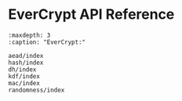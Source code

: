 # EverCrypt API Reference

```{toctree}
:maxdepth: 3
:caption: "EverCrypt:"

aead/index
hash/index
dh/index
kdf/index
mac/index
randomness/index
```

